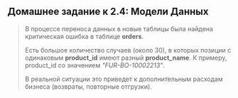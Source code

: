 ## Домашнее задание к 2.4: Модели Данных

> В процессе переноса данных в новые таблицы была найдена критическая ошибка в таблице **orders**. 
>
>Есть большое количество случаев (около 30), в которых позиции с одинаковым **product_id** имеют разный **product_name**. К примеру, product_id со значением *_"FUR-BO-10002213"_*.
> 
> В реальной ситуации это приведет к дополнительным расходам бизнеса (возвраты, повторные отгрузки).

